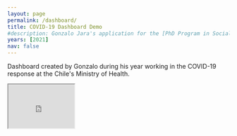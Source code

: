 ```yaml
---
layout: page
permalink: /dashboard/
title: COVID-19 Dashboard Demo
#description: Gonzalo Jara's application for the [PhD Program in Social & Engineering Systems](https://idss.mit.edu/academics/ses_doc/) at [IDSS](https://idss.mit.edu)
years: [2021]
nav: false
---
```

Dashboard created by Gonzalo during his year working in the COVID-19 response at the Chile's Ministry of Health.

<div class="embed-responsive embed-responsive-16by9">
   <iframe class="embed-responsive-item"  
   src="https://www.youtube.com/embed/HT3J3kyEBTQ" width=150px 
   height=100px allowfullscreen>
</iframe>
</div> 
